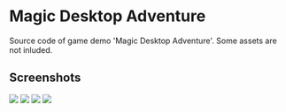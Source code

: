 # Magic Desktop Adventure
Source code of game demo 'Magic Desktop Adventure'. Some assets are not inluded.

## Screenshots
![](https://i.loli.net/2021/10/01/NBbnLgr4h3OAmiG.png)
![](https://i.loli.net/2021/10/01/bCE3TF95DIMBfve.png)
![](https://i.loli.net/2021/10/01/Wt3As5dgzf6LOo1.gif)
![](https://i.loli.net/2021/10/01/TtinrLUEVCW3obP.gif)